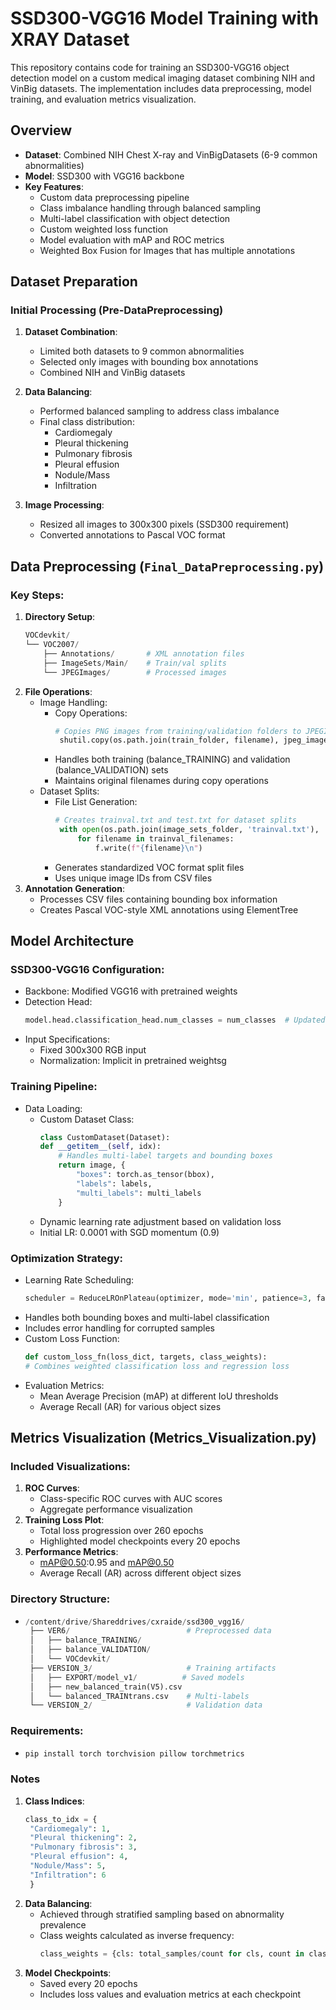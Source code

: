 # SSD300-VGG16 Model Training with XRAY Dataset

This repository contains code for training an SSD300-VGG16 object detection model on a custom medical imaging dataset combining NIH and VinBig datasets. The implementation includes data preprocessing, model training, and evaluation metrics visualization.

## Overview
- **Dataset**: Combined NIH Chest X-ray and VinBigDatasets (6-9 common abnormalities)
- **Model**: SSD300 with VGG16 backbone
- **Key Features**:
  - Custom data preprocessing pipeline
  - Class imbalance handling through balanced sampling
  - Multi-label classification with object detection
  - Custom weighted loss function
  - Model evaluation with mAP and ROC metrics
  - Weighted Box Fusion for Images that has multiple annotations

## Dataset Preparation
### Initial Processing (Pre-DataPreprocessing)
1. **Dataset Combination**:
   - Limited both datasets to 9 common abnormalities
   - Selected only images with bounding box annotations
   - Combined NIH and VinBig datasets

2. **Data Balancing**:
   - Performed balanced sampling to address class imbalance
   - Final class distribution:
     - Cardiomegaly
     - Pleural thickening
     - Pulmonary fibrosis
     - Pleural effusion
     - Nodule/Mass
     - Infiltration

3. **Image Processing**:
   - Resized all images to 300x300 pixels (SSD300 requirement)
   - Converted annotations to Pascal VOC format

## Data Preprocessing (`Final_DataPreprocessing.py`)
### Key Steps:
1. **Directory Setup**:
   ```python
   VOCdevkit/
   └── VOC2007/
       ├── Annotations/       # XML annotation files
       ├── ImageSets/Main/    # Train/val splits
       └── JPEGImages/        # Processed images
2. **File Operations**:
   - Image Handling:
     - Copy Operations:
       ```python
       # Copies PNG images from training/validation folders to JPEGImages
        shutil.copy(os.path.join(train_folder, filename), jpeg_images_folder)
      - Handles both training (balance_TRAINING) and validation (balance_VALIDATION) sets
      - Maintains original filenames during copy operations
   - Dataset Splits:
     - File List Generation:
       ```python
       # Creates trainval.txt and test.txt for dataset splits
        with open(os.path.join(image_sets_folder, 'trainval.txt'), 'w') as f:
            for filename in trainval_filenames:
                f.write(f"{filename}\n")
      - Generates standardized VOC format split files
      - Uses unique image IDs from CSV files
3. **Annotation Generation**:
   - Processes CSV files containing bounding box information
   - Creates Pascal VOC-style XML annotations using ElementTree
  
## Model Architecture
### SSD300-VGG16 Configuration:
  - Backbone: Modified VGG16 with pretrained weights
  - Detection Head:
    ```python
    model.head.classification_head.num_classes = num_classes  # Updated to 7 classes
  - Input Specifications:
    - Fixed 300x300 RGB input
    - Normalization: Implicit in pretrained weightsg
      
### Training Pipeline:
  - Data Loading:
    - Custom Dataset Class:
      ```python
      class CustomDataset(Dataset):
      def __getitem__(self, idx):
          # Handles multi-label targets and bounding boxes
          return image, {
              "boxes": torch.as_tensor(bbox),
              "labels": labels,
              "multi_labels": multi_labels
          }
    - Dynamic learning rate adjustment based on validation loss
    - Initial LR: 0.0001 with SGD momentum (0.9)
      
### Optimization Strategy:
  - Learning Rate Scheduling:
    ```python
    scheduler = ReduceLROnPlateau(optimizer, mode='min', patience=3, factor=0.5)
  - Handles both bounding boxes and multi-label classification
  - Includes error handling for corrupted samples
  - Custom Loss Function:
    ```python
    def custom_loss_fn(loss_dict, targets, class_weights):
    # Combines weighted classification loss and regression loss
  - Evaluation Metrics:
    - Mean Average Precision (mAP) at different IoU thresholds
    - Average Recall (AR) for various object sizes
## Metrics Visualization (Metrics_Visualization.py)
### Included Visualizations:
1. **ROC Curves**:
   - Class-specific ROC curves with AUC scores
   - Aggregate performance visualization
2. **Training Loss Plot**:
   - Total loss progression over 260 epochs
   - Highlighted model checkpoints every 20 epochs
3. **Performance Metrics**:
   - mAP@0.50:0.95 and mAP@0.50
   - Average Recall (AR) across different object sizes

### Directory Structure:
- 
   ```python
   /content/drive/Shareddrives/cxraide/ssd300_vgg16/
    ├── VER6/                          # Preprocessed data
    │   ├── balance_TRAINING/
    │   ├── balance_VALIDATION/
    │   └── VOCdevkit/
    ├── VERSION_3/                     # Training artifacts
    │   ├── EXPORT/model_v1/          # Saved models
    │   ├── new_balanced_train(V5).csv
    │   └── balanced_TRAINtrans.csv    # Multi-labels
    └── VERSION_2/                     # Validation data     
 
### Requirements:
-
   ```python
   pip install torch torchvision pillow torchmetrics

### Notes
1. **Class Indices**:
   ```python
   class_to_idx = {
    "Cardiomegaly": 1,
    "Pleural thickening": 2,
    "Pulmonary fibrosis": 3,
    "Pleural effusion": 4,
    "Nodule/Mass": 5,
    "Infiltration": 6
    }
2. **Data Balancing**:
   - Achieved through stratified sampling based on abnormality prevalence
   - Class weights calculated as inverse frequency:
     ```python
     class_weights = {cls: total_samples/count for cls, count in class_counts.items()}
3. **Model Checkpoints**:
   - Saved every 20 epochs
   - Includes loss values and evaluation metrics at each checkpoint
